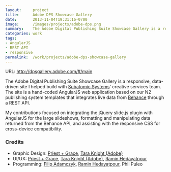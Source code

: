 ```yaml
---
layout:     project
title:      Adobe DPS Showcase Gallery
date:       2013-11-04T19:31:16-0700
image:      /images/projects/adobe-dps.png
summary:    The Adobe Digital Publishing Suite Showcase Gallery is a responsive, data-driven site I helped build with Subatomic Systems' creative services team. The site is a hand-coded AngularJS web application based on our N2 publishing system templates that integrates live data from Behance through a REST API.
categories: work
tags:
- AngularJS
- REST API
- responsive
permalink:  /work/projects/adobe-dps-showcase-gallery
---
```


<p class="project-url">URL: <a href="http://dpsgallery.adobe.com/#/main" target="_blank">http://dpsgallery.adobe.com/#/main</a></p>
<p>The Adobe Digital Publishing Suite Showcase Gallery is a responsive, data-driven site I helped build with <a href="http://subatomicsystems.com" target="_blank">Subatomic Systems</a>&#39; creative services team. The site is a hand-coded AngularJS web application based on our N2 publishing system templates that integrates live data from <a href="http://behance.net" target="_blank">Behance</a> through a REST API.</p>
<p>My contributions focused on integrating the jQuery slide.js plugin with AngularJS for the large slideshows, formatting and manipulating data returned from the Behance API, and assisting with the responsive CSS for cross-device compatibility. &nbsp;</p>

<h3>Credits</h3>
<ul class="credits">
  <li>Graphic Design: <a href="http://priestandgrace.com/" target="_blank">Priest + Grace</a>, <a href="http://www.adobe.com/devnet/author_bios/tara-knight.html" target="_blank">Tara Knight (Adobe)</a></li>
  <li>UI/UX: <a href="http://priestandgrace.com/" target="_blank">Priest + Grace</a>, <a href="http://www.adobe.com/devnet/author_bios/tara-knight.html" target="_blank">Tara Knight (Adobe)</a>,&nbsp;<a href="http://www.linkedin.com/in/raminh" target="_blank">Ramin Hedayatpour</a></li>
  <li>Programming:  <a href="http://www.linkedin.com/pub/filip-adamczyk/6/5b0/125" target="_blank">Filip Adamczyk</a>, <a href="http://www.linkedin.com/in/raminh" target="_blank">Ramin Hedayatpour</a>,&nbsp;Phil Puleo</li>
</ul>